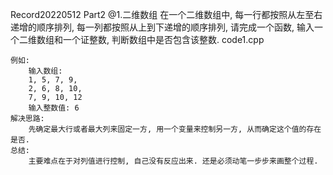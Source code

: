 Record20220512
Part2
	@1.二维数组
	在一个二维数组中, 每一行都按照从左至右递增的顺序排列, 每一列都按照从上到下递增的顺序排列, 请完成一个函数, 输入一个二维数组和一个证整数, 判断数组中是否包含该整数.
	code1.cpp

	例如:
		输入数组:
		1, 5, 7, 9,
		2, 6, 8, 10,
		7, 9, 10, 12
		输入整数值: 6
	解决思路:
		先确定最大行或者最大列来固定一方, 用一个变量来控制另一方, 从而确定这个值的存在是否.
	总结:
		主要难点在于对列值进行控制, 自己没有反应出来. 还是必须动笔一步步来画整个过程.
